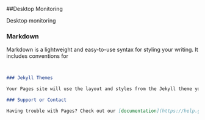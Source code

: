 ##Desktop Monitoring

Desktop monitoring

### Markdown

Markdown is a lightweight and easy-to-use syntax for styling your writing. It includes conventions for

```markdown


### Jekyll Themes

Your Pages site will use the layout and styles from the Jekyll theme you have selected in your [repository settings](https://github.com/WaseemAkram006/desktop-monitoring-site/settings). The name of this theme is saved in the Jekyll `_config.yml` configuration file.

### Support or Contact

Having trouble with Pages? Check out our [documentation](https://help.github.com/categories/github-pages-basics/) or [contact support](https://github.com/contact) and we’ll help you sort it out.
